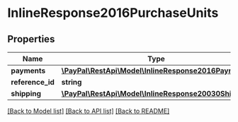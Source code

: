 # InlineResponse2016PurchaseUnits

## Properties
Name | Type | Description | Notes
------------ | ------------- | ------------- | -------------
**payments** | [**\PayPal\RestApi\Model\InlineResponse2016Payments**](InlineResponse2016Payments.md) |  | [optional] 
**reference_id** | **string** |  | [optional] 
**shipping** | [**\PayPal\RestApi\Model\InlineResponse20030Shipping**](InlineResponse20030Shipping.md) |  | [optional] 

[[Back to Model list]](../README.md#documentation-for-models) [[Back to API list]](../README.md#documentation-for-api-endpoints) [[Back to README]](../README.md)


